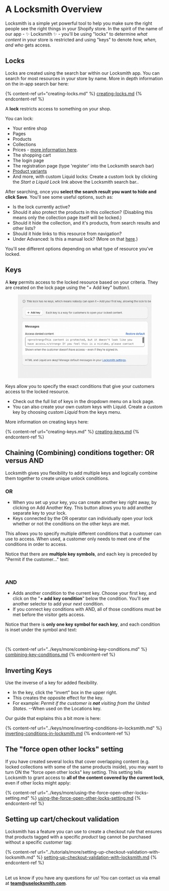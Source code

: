 # A Locksmith Overview

Locksmith is a simple yet powerful tool to help you make sure the right people see the right things in your Shopify store. In the spirit of the name of our app - :sparkles: Locksmith :sparkles: - you'll be using "locks" to determine _what content_ in your store is restricted and using "keys" to denote _how, when, and who_ gets access.

## Locks

Locks are created using the search bar within our Locksmith app. You can search for most resources in your store by name. More in depth information on the in-app search bar here:

{% content-ref url="creating-locks.md" %}
[creating-locks.md](creating-locks.md)
{% endcontent-ref %}

A **lock** restricts access to something on your shop.

You can lock:

* Your entire shop
* Pages
* Products
* Collections
* Prices - [more information here](../tutorials/hiding-prices.md).
* The shopping cart
* The login page
* The registration page (type 'register' into the Locksmith search bar)
* [Product variants](../tutorials/more/locking-variants/)
* And more, with custom Liquid locks: Create a custom lock by clicking the _Start a Liquid Lock_ link above the Locksmith search bar..

After searching, once you **select the search result you want to hide and click Save**. You'll see some useful options, such as:

* Is the lock currently active?
* Should it also protect the products in this collection? (Disabling this means only the collection page itself will be locked.)
* Should it hide the collection, and it's products, from search results and other lists?
* Should it hide links to this resource from navigation?
* Under Advanced: Is this a manual lock? (More on that [here](../keys/more/manual-mode.md).)

You'll see different options depending on what type of resource you’ve locked.

## Keys

A **key** permits access to the locked resource based on your criteria. They are created on the lock page using the "+ Add key" button:\


<figure><img src="../.gitbook/assets/2025-02-12 15.32.53.gif" alt=""><figcaption></figcaption></figure>

Keys allow you to specify the exact conditions that give your customers access to the locked resource.

* Check out the full list of keys in the dropdown menu on a lock page.
* You can also create your own custom keys with Liquid. Create a custom key by choosing _custom Liquid_ from the keys menu.

More information on creating keys here:

{% content-ref url="creating-keys.md" %}
[creating-keys.md](creating-keys.md)
{% endcontent-ref %}

## Chaining (Combining) conditions together: OR versus AND

Locksmith gives you flexibility to add multiple keys and logically combine them together to create unique unlock conditions.

### OR

* When you set up your key, you can create another key right away, by clicking on Add Another Key. This button allows you to add another separate key to your lock.
* Keys connected by the OR operator can individually open your lock whether or not the conditions on the other keys are met.

This allows you to specify multiple different conditions that a customer can use to access. When used, a customer only needs to meet one of the conditions in order to access.&#x20;

Notice that there are **multiple key symbols**, and each key is preceded by "Permit if the customer..." text:

<figure><img src="../.gitbook/assets/Screenshot 2025-02-12 at 3.34.17 PM.png" alt=""><figcaption></figcaption></figure>

### AND

* Adds another condition to the current key. Choose your first key, and click on the "**+ add key condition**" below the condition. You'll see another selector to add your _next_ condition.
* If you connect key conditions with AND, all of those conditions must be met before the visitor gets access.

Notice that there is **only one key symbol for each key**, and each condition is inset under the symbol and text:

<figure><img src="../.gitbook/assets/Screenshot 2025-02-12 at 3.34.57 PM.png" alt=""><figcaption></figcaption></figure>

{% content-ref url="../keys/more/combining-key-conditions.md" %}
[combining-key-conditions.md](../keys/more/combining-key-conditions.md)
{% endcontent-ref %}

## Inverting Keys

Use the inverse of a key for added flexibility.

* In the key, click the "invert" box in the upper right.&#x20;
* This creates the opposite effect for the key.&#x20;
* For example: _Permit if the customer is **not** visiting from the United States_. --When used on the Locations key.

Our guide that explains this a bit more is here:

{% content-ref url="../keys/more/inverting-conditions-in-locksmith.md" %}
[inverting-conditions-in-locksmith.md](../keys/more/inverting-conditions-in-locksmith.md)
{% endcontent-ref %}

## The "force open other locks" setting

If you have created several locks that cover overlapping content (e.g. locked collections with some of the same products inside), you may want to turn ON the "force open other locks" key setting. This setting tells Locksmith to grant access to **all of the content covered by the current lock**, even if other locks might apply:

{% content-ref url="../keys/more/using-the-force-open-other-locks-setting.md" %}
[using-the-force-open-other-locks-setting.md](../keys/more/using-the-force-open-other-locks-setting.md)
{% endcontent-ref %}

## Setting up cart/checkout validation

Locksmith has a feature you can use to create a checkout rule that ensures that products tagged with a specific _product_ tag cannot be purchased without a specific _customer_ tag:

{% content-ref url="../tutorials/more/setting-up-checkout-validation-with-locksmith.md" %}
[setting-up-checkout-validation-with-locksmith.md](../tutorials/more/setting-up-checkout-validation-with-locksmith.md)
{% endcontent-ref %}

\
Let us know if you have any questions for us! You can contact us via email at **team@uselocksmith.com**.
